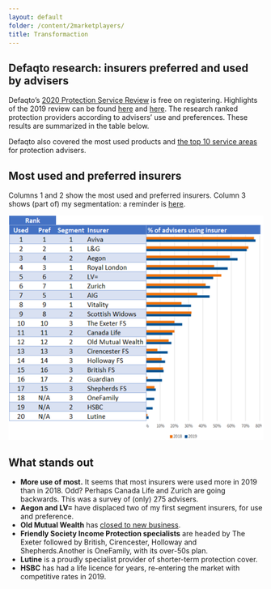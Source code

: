 ```yaml
---
layout: default
folder: /content/2marketplayers/
title: Transformaction
---
```


## Defaqto research: insurers preferred and used by advisers

Defaqto’s [2020 Protection Service Review](https://defaqto.com/advisers/publications/protection-service-review-2020/) is free on registering. Highlights of the 2019 review can be found [here](https://defaqto.com/media-centre/press-releases/defaqto-protection-service-review-results-announced1/) and [here](https://www.ftadviser.com/protection/2019/02/27/most-popular-protection-providers-revealed/). The research ranked protection providers according to advisers’ use and preferences. These results are summarized in the table below.

Defaqto also covered the most used products and [the top 10 service areas](/3successfactors/) for protection advisers.

## Most used and preferred insurers

Columns 1 and 2 show the most used and preferred insurers. Column 3 shows (part of) my segmentation: a reminder is [here](/content/2marketplayers/).

<img src="2020insurers.png" alt="Insurer list" />

## What stands out

+ **More use of most.** It seems that most insurers were used more in 2019 than in 2018. Odd? Perhaps Canada Life and Zurich are going backwards. This was a survey of (only) 275 advisers.
+ **Aegon and LV=** have displaced two of my first segment insurers, for use and preference.
+ **Old Mutual Wealth** has [closed to new business](https://www.moneymarketing.co.uk/news/exclusive-ex-old-mutual-protection-arm-to-close-to-new-business/).
+ **Friendly Society Income Protection specialists** are headed by The Exeter followed by British, Cirencester, Holloway and Shepherds.Another is OneFamily, with its over-50s plan.
+ **Lutine** is a proudly specialist provider of shorter-term protection cover.
+ **HSBC** has had a life licence for years, re-entering the market with competitive rates in 2019.

